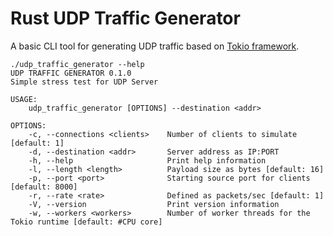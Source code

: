 # Rust UDP Traffic Generator

A basic CLI tool for generating UDP traffic based on [Tokio framework](https://https://tokio.rs).


```
./udp_traffic_generator --help
UDP TRAFFIC GENERATOR 0.1.0
Simple stress test for UDP Server

USAGE:
    udp_traffic_generator [OPTIONS] --destination <addr>

OPTIONS:
    -c, --connections <clients>    Number of clients to simulate [default: 1]
    -d, --destination <addr>       Server address as IP:PORT
    -h, --help                     Print help information
    -l, --length <length>          Payload size as bytes [default: 16]
    -p, --port <port>              Starting source port for clients [default: 8000]
    -r, --rate <rate>              Defined as packets/sec [default: 1]
    -V, --version                  Print version information
    -w, --workers <workers>        Number of worker threads for the Tokio runtime [default: #CPU core]
```